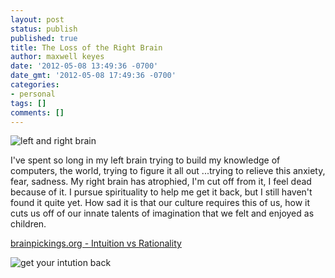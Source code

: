 ```yaml
---
layout: post
status: publish
published: true
title: The Loss of the Right Brain
author: maxwell keyes
date: '2012-05-08 13:49:36 -0700'
date_gmt: '2012-05-08 17:49:36 -0700'
categories:
- personal
tags: []
comments: []
---
```


![left and right brain](/assets/images/posts/left-right-side-of-brain.jpg "left and right brain")

I've spent so long in my left brain trying to build my knowledge of computers, the world, trying to figure it all out
...trying to relieve this anxiety, fear, sadness. My right brain has atrophied, I'm cut off from it, I feel dead
because of it. I pursue spirituality to help me get it back, but I still haven't found it quite yet. How sad it is
that our culture requires this of us, how it cuts us off of our innate talents of imagination that we felt and enjoyed
as children.

[brainpickings.org - Intuition vs Rationality](http://www.brainpickings.org/index.php/2012/01/11/intuition-vs-rationality/)

![get your intution back](/assets/images/posts/intuition-mental-space.jpg "get your intuition back when you make space")
